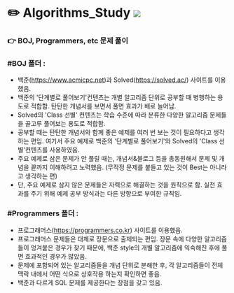 # ✏️ Algorithms_Study <img src="https://img.shields.io/badge/Python-3776AB?style=flat-square&logo=Python&logoColor=white"/>

### 👉 BOJ, Programmers, etc 문제 풀이 

### #BOJ 폴더 :
* 백준(https://www.acmicpc.net)과 Solved(https://solved.ac/) 사이트를 이용했음.
* 백준의 '단계별로 풀어보기'컨텐츠는 개별 알고리즘 단위로 공부할 때 병행하는 용도로 적합함. 탄탄한 개념서를 보면서 풀면 효과가 배로 늘어남.
* Solved의 'Class 선별' 컨텐츠는 학습 수준에 따라 분류한 다양한 알고리즘 문제들을 골고루 풀어보는 용도로 적합함.
* 공부할 때는 탄탄한 개념서와 함께 좋은 예제를 여러 번 보는 것이 필요하다고 생각하는 편임. 
여기서 주요 예제로 백준의 '단계별로 풀어보기'와 Solved의 'Class 선별'컨텐츠를 사용하였음.
* 주요 예제로 삼은 문제가 안 풀릴 때는, 개념서&블로그 등을 총동원해서 문제 및 개념을 끝까지 이해하려고 노력했음. 
(무작정 문제를 붙들고 있는 것이 Best는 아니라고 생각하는 편)
* 단, 주요 예제로 삼지 않은 문제들은 자력으로 해결하는 것을 원칙으로 함. 실전 효과를 주기 위해 예제 공부 방식과는 다른 방향으로 부여한 규칙임.

### #Programmers 폴더 :
* 프로그래머스(https://programmers.co.kr) 사이트를 이용했음.
* 프로그래머스 문제들은 대체로 장문으로 출제되는 편임. 
장문 속에 다양한 알고리즘들이 엉겨붙은 경우가 잦기 때문에, 백준 style의 개별 알고리즘에 익숙해진 후에 풀면 효과적인 경우가 많았음.
* 문제에 포함되어 있는 알고리즘들을 개념 단위로 분해한 후, 각 알고리즘들이 전체 맥락 내에서 어떤 식으로 상호작용 하는지 확인하면 좋음.
* 백준과 다르게 SQL 문제를 제공한다는 장점을 갖고 있음.
